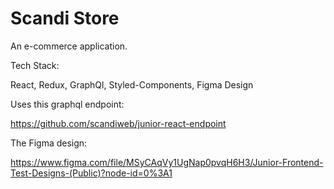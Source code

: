 # Scandi Store

An e-commerce application. 

Tech Stack:

React, Redux, GraphQl, Styled-Components, Figma Design

Uses this graphql endpoint:

https://github.com/scandiweb/junior-react-endpoint

The Figma design:

https://www.figma.com/file/MSyCAqVy1UgNap0pvqH6H3/Junior-Frontend-Test-Designs-(Public)?node-id=0%3A1
  
